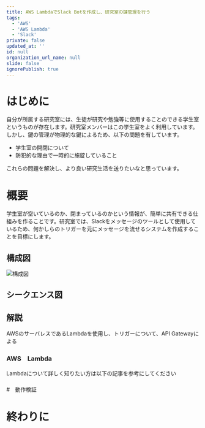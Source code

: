 ```yaml
---
title: AWS LambdaでSlack Botを作成し、研究室の鍵管理を行う
tags:
  - 'AWS'
  - 'AWS Lambda'
  - 'Slack'
private: false
updated_at: ''
id: null
organization_url_name: null
slide: false
ignorePublish: true
---
```

# はじめに

自分が所属する研究室には、生徒が研究や勉強等に使用することのできる学生室というものが存在します。研究室メンバーはこの学生室をよく利用しています。しかし、鍵の管理が物理的な鍵によるため、以下の問題を有しています。

- 学生室の開閉について
- 防犯的な理由で一時的に施錠していること

これらの問題を解決し、より良い研究生活を送りたいなと思っています。

# 概要
学生室が空いているのか、閉まっているのかという情報が、簡単に共有できる仕組みを作ることです。研究室では、Slackをメッセージのツールとして使用しているため、何かしらのトリガーを元にメッセージを流せるシステムを作成することを目標にします。

## 構成図

<!-- ここにDraw.ioで作成された構成図を添付 -->
![構成図](https://github.com/ShotaArima/qiita/assets/130956497/5187debc-3daf-420b-a80e-f8261cf69fc2)


## シークエンス図

<!-- ここにデータベースを参照するシークエンスを添付 -->

## 解説
AWSのサーバレスであるLambdaを使用し、トリガーについて、API Gatewayによる

### AWS　Lambda
Lambdaについて詳しく知りたい方は以下の記事を参考にしてください




### 



#　動作検証


# 終わりに
